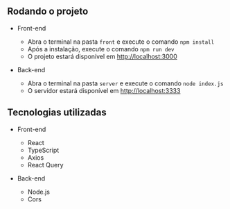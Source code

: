 ## Rodando o projeto

- Front-end

  - Abra o terminal na pasta `front` e execute o comando `npm install`
  - Após a instalação, execute o comando `npm run dev`
  - O projeto estará disponível em [http://localhost:3000](http://localhost:3000)

- Back-end
  - Abra o terminal na pasta `server` e execute o comando `node index.js`
  - O servidor estará disponível em [http://localhost:3333](http://localhost:3333)

## Tecnologias utilizadas

- Front-end

  - React
  - TypeScript
  - Axios
  - React Query

- Back-end
  - Node.js
  - Cors
